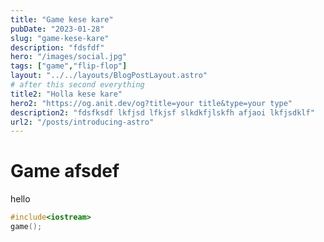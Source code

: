 ```yaml
---
title: "Game kese kare"
pubDate: "2023-01-28"
slug: "game-kese-kare"
description: "fdsfdf"
hero: "/images/social.jpg"
tags: ["game","flip-flop"]
layout: "../../layouts/BlogPostLayout.astro"
# after this second everything
title2: "Holla kese kare"
hero2: "https://og.anit.dev/og?title=your title&type=your type"
description2: "fdsfksdf lkfjsd lfkjsf slkdkfjlskfh afjaoi lkfjsdklf"
url2: "/posts/introducing-astro"
---
```


# Game afsdef
hello
```c++
#include<iostream>
game();
```